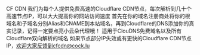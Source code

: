 CF CDN
我们为每个人提供免费高速的Cloudflare CDN节点，每次解析到几十个高速节点IP，可以大大提高你的网站访问速度
首先在你的域名注册商处将你的根域名和子域名分别Alias和CNAME到本站域名，再到Cloudflare的DNS添加你的真实记录，记得一定要点亮小云朵代理哦！
适用于ClouDNS免费域名以及所有Cloudflare双向解析的域名
如果节点部分IP失效或有更快的Cloudflare CDN节点IP，欢迎大家反馈到cfcdn@cock.lu
